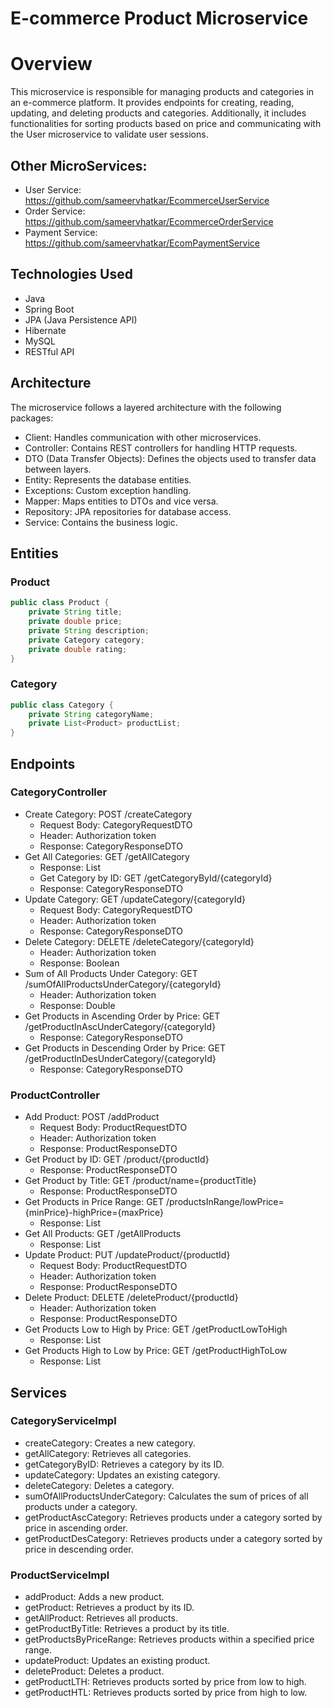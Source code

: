 # E-commerce Product Microservice

# Overview

This microservice is responsible for managing products and categories in an e-commerce platform. It provides endpoints for creating, reading, updating, and deleting products and categories. Additionally, it includes functionalities for sorting products based on price and communicating with the User microservice to validate user sessions.

## Other MicroServices:
* User Service: https://github.com/sameervhatkar/EcommerceUserService
* Order Service: https://github.com/sameervhatkar/EcommerceOrderService
* Payment Service: https://github.com/sameervhatkar/EcomPaymentService

## Technologies Used
* Java
* Spring Boot
* JPA (Java Persistence API)
* Hibernate
* MySQL
* RESTful API

## Architecture
The microservice follows a layered architecture with the following packages:
* Client: Handles communication with other microservices.
* Controller: Contains REST controllers for handling HTTP requests.
* DTO (Data Transfer Objects): Defines the objects used to transfer data between layers.
* Entity: Represents the database entities.
* Exceptions: Custom exception handling.
* Mapper: Maps entities to DTOs and vice versa.
* Repository: JPA repositories for database access.
* Service: Contains the business logic.

## Entities
### Product
```Java
public class Product {
    private String title;
    private double price;
    private String description;
    private Category category;
    private double rating;
}
```

### Category
``` Java
public class Category {
    private String categoryName;
    private List<Product> productList;
}
```

## Endpoints

### CategoryController
* Create Category: POST /createCategory
  * Request Body: CategoryRequestDTO
  - Header: Authorization token
  - Response: CategoryResponseDTO
* Get All Categories: GET /getAllCategory
  -	Response: List<CategoryResponseDTO>
  - Get Category by ID: GET /getCategoryById/{categoryId}
  - Response: CategoryResponseDTO
* Update Category: GET /updateCategory/{categoryId}
  -	Request Body: CategoryRequestDTO
  -	Header: Authorization token
  -	Response: CategoryResponseDTO
* Delete Category: DELETE /deleteCategory/{categoryId}
  -	Header: Authorization token
  -	Response: Boolean
* Sum of All Products Under Category: GET /sumOfAllProductsUnderCategory/{categoryId}
  -	Header: Authorization token
  -	Response: Double
* Get Products in Ascending Order by Price: GET /getProductInAscUnderCategory/{categoryId}
  *	Response: CategoryResponseDTO
* Get Products in Descending Order by Price: GET /getProductInDesUnderCategory/{categoryId}
  *	Response: CategoryResponseDTO

### ProductController
* Add Product: POST /addProduct
  - Request Body: ProductRequestDTO
  - Header: Authorization token
  - Response: ProductResponseDTO
* Get Product by ID: GET /product/{productId}
  - Response: ProductResponseDTO
* Get Product by Title: GET /product/name={productTitle}
  - Response: ProductResponseDTO
* Get Products in Price Range: GET /productsInRange/lowPrice={minPrice}-highPrice={maxPrice}
  - Response: List<ProductResponseDTO>
* Get All Products: GET /getAllProducts
  - Response: List<ProductResponseDTO>
* Update Product: PUT /updateProduct/{productId}
  - Request Body: ProductRequestDTO
  - Header: Authorization token
  - Response: ProductResponseDTO
* Delete Product: DELETE /deleteProduct/{productId}
  - Header: Authorization token
  - Response: ProductResponseDTO
* Get Products Low to High by Price: GET /getProductLowToHigh
  - Response: List<ProductResponseDTO>
* Get Products High to Low by Price: GET /getProductHighToLow
  - Response: List<ProductResponseDTO>

## Services

### CategoryServiceImpl
* createCategory: Creates a new category.
* getAllCategory: Retrieves all categories.
* getCategoryByID: Retrieves a category by its ID.
* updateCategory: Updates an existing category.
* deleteCategory: Deletes a category.
* sumOfAllProductsUnderCategory: Calculates the sum of prices of all products under a category.
* getProductAscCategory: Retrieves products under a category sorted by price in ascending order.
* getProductDesCategory: Retrieves products under a category sorted by price in descending order.

### ProductServiceImpl
* addProduct: Adds a new product.
* getProduct: Retrieves a product by its ID.
* getAllProduct: Retrieves all products.
* getProductByTitle: Retrieves a product by its title.
* getProductsByPriceRange: Retrieves products within a specified price range.
* updateProduct: Updates an existing product.
* deleteProduct: Deletes a product.
* getProductLTH: Retrieves products sorted by price from low to high.
* getProductHTL: Retrieves products sorted by price from high to low.

